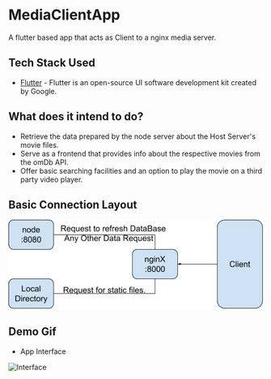 # MediaClientApp

A flutter based app that acts as Client to a nginx media server.

## Tech Stack Used

* [Flutter](https://flutter.dev/) - Flutter is an open-source UI software development kit created by Google.

## What does it intend to do?

* Retrieve the data prepared by the node server about the Host Server's movie files.
* Serve as a frontend that provides info about the respective movies from the omDb API.
* Offer basic searching facilities and an option to play the movie on a third party video player.

## Basic Connection Layout
 ![basic](ReadmeData/MediaAppArch.png)
## Demo Gif

* App Interface

![Interface](ReadmeData/demo1.gif)
